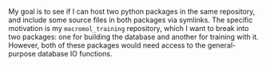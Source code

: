My goal is to see if I can host two python packages in the same repository, and 
include some source files in both packages via symlinks.  The specific 
motivation is my `macromol_training` repository, which I want to break into two 
packages: one for building the database and another for training with it.  
However, both of these packages would need access to the general-purpose 
database IO functions.
